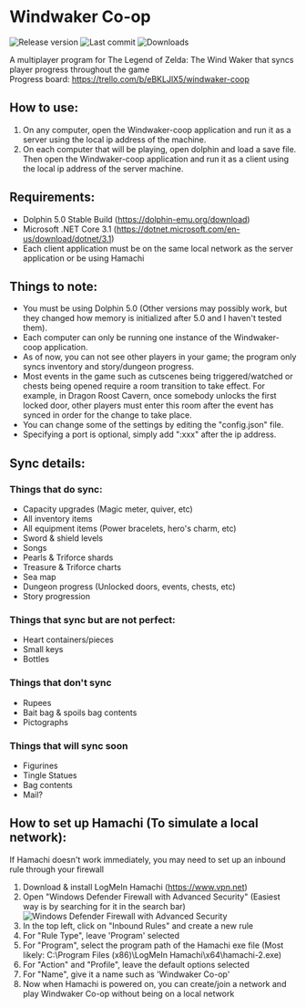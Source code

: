 # Windwaker Co-op
![Release version](https://img.shields.io/github/v/release/BrandenEK/Windwaker-coop)
![Last commit](https://img.shields.io/github/last-commit/BrandenEK/Windwaker-coop?color=important)
![Downloads](https://img.shields.io/github/downloads/BrandenEK/Windwaker-coop/total?color=success)

A multiplayer program for The Legend of Zelda: The Wind Waker that syncs player progress throughout the game
<br>
Progress board:
https://trello.com/b/eBKLJlX5/windwaker-coop

## How to use:
1. On any computer, open the Windwaker-coop application and run it as a server using the local ip address of the machine.
2. On each computer that will be playing, open dolphin and load a save file.  Then open the Windwaker-coop application and run it as a client using the local ip address of the server machine.

## Requirements:
- Dolphin 5.0 Stable Build (https://dolphin-emu.org/download)
- Microsoft .NET Core 3.1 (https://dotnet.microsoft.com/en-us/download/dotnet/3.1)
- Each client application must be on the same local network as the server application or be using Hamachi

## Things to note:
- You must be using Dolphin 5.0 (Other versions may possibly work, but they changed how memory is initialized after 5.0 and I haven't tested them).
- Each computer can only be running one instance of the Windwaker-coop application.
- As of now, you can not see other players in your game; the program only syncs inventory and story/dungeon progress.
- Most events in the game such as cutscenes being triggered/watched or chests being opened require a room transition to take effect.  For example, in Dragon Roost Cavern, once somebody unlocks the first locked door, other players must enter this room after the event has synced in order for the change to take place.
- You can change some of the settings by editing the "config.json" file.
- Specifying a port is optional, simply add ":xxx" after the ip address.

## Sync details:
### Things that do sync:
- Capacity upgrades (Magic meter, quiver, etc)
- All inventory items
- All equipment items (Power bracelets, hero's charm, etc)
- Sword & shield levels
- Songs
- Pearls & Triforce shards
- Treasure & Triforce charts
- Sea map
- Dungeon progress (Unlocked doors, events, chests, etc)
- Story progression

### Things that sync but are not perfect:
- Heart containers/pieces
- Small keys
- Bottles

### Things that don't sync
- Rupees
- Bait bag & spoils bag contents
- Pictographs

### Things that will sync soon
- Figurines
- Tingle Statues
- Bag contents
- Mail?

## How to set up Hamachi (To simulate a local network):
If Hamachi doesn't work immediately, you may need to set up an inbound rule through your firewall
1. Download & install LogMeIn Hamachi (https://www.vpn.net)
2. Open "Windows Defender Firewall with Advanced Security" (Easiest way is by searching for it in the search bar)
![Windows Defender Firewall with Advanced Security](https://docs.microsoft.com/en-us/windows/security/threat-protection/windows-firewall/images/fw01-profiles.png)
4. In the top left, click on "Inbound Rules" and create a new rule
5. For "Rule Type", leave 'Program' selected
6. For "Program", select the program path of the Hamachi exe file (Most likely: C:\Program Files (x86)\LogMeIn Hamachi\x64\hamachi-2.exe)
7. For "Action" and "Profile", leave the default options selected
8. For "Name", give it a name such as 'Windwaker Co-op'
9. Now when Hamachi is powered on, you can create/join a network and play Windwaker Co-op without being on a local network
